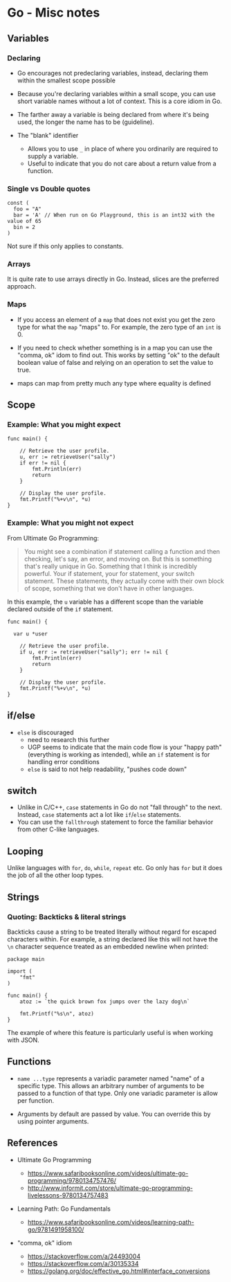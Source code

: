 # Go - Misc notes

## Variables

### Declaring

- Go encourages not predeclaring variables, instead, declaring them within
  the smallest scope possible

- Because you're declaring variables within a small scope, you can use
  short variable names without a lot of context. This is a core idiom
  in Go.

- The farther away a variable is being declared from where it's being
  used, the longer the name has to be (guideline).

- The "blank" identifier
    - Allows you to use `_` in place of where you ordinarily are required
      to supply a variable.
    - Useful to indicate that you do not care about a return value from
      a function.

### Single vs Double quotes

```golang
const (
  foo = "A"
  bar = 'A' // When run on Go Playground, this is an int32 with the value of 65
  bin = 2
)
```

Not sure if this only applies to constants.

### Arrays

It is quite rate to use arrays directly in Go. Instead, slices are the
preferred approach.

### Maps

- If you access an element of a `map` that does not exist you get the zero type
  for what the `map` "maps" to. For example, the zero type of an `int` is 0.

- If you need to check whether something is in a map you can use the
  "comma, ok" idom to find out. This works by setting "ok" to the
  default boolean value of false and relying on an operation to set
  the value to true.

- maps can map from pretty much any type where equality is defined

## Scope

### Example: What you might expect


```golang
func main() {

	// Retrieve the user profile.
	u, err := retrieveUser("sally")
	if err != nil {
		fmt.Println(err)
		return
	}

	// Display the user profile.
	fmt.Printf("%+v\n", *u)
}
```

### Example: What you might not expect

From Ultimate Go Programming:

> You might see a combination if statement calling a function and then
> checking, let's say, an error, and moving on. But this is something that's
> really unique in Go. Something that I think is incredibly powerful. Your if
> statement, your for statement, your switch statement. These statements, they
> actually come with their own block of scope, something that we don't have in
> other languages.

In this example, the `u` variable has a different scope than the variable
declared outside of the `if` statement.

```golang
func main() {

  var u *user

	// Retrieve the user profile.
	if u, err := retrieveUser("sally"); err != nil {
		fmt.Println(err)
		return
	}

	// Display the user profile.
	fmt.Printf("%+v\n", *u)
}
```

## if/else

- `else` is discouraged
    - need to research this further
    - UGP seems to indicate that the main code flow is your "happy path" (everything
      is working as intended), while an `if` statement is for handling error conditions
    - `else` is said to not help readability, "pushes code down"

## switch

- Unlike in C/C++, `case` statements in Go do not "fall through" to the next.
  Instead, `case` statements act a lot like `if`/`else` statements.
- You can use the `fallthrough` statement to force the familiar behavior from
  other C-like languages.

## Looping

Unlike languages with `for`, `do`, `while`, `repeat` etc. Go only has `for`
but it does the job of all the other loop types.

## Strings

### Quoting: Backticks & literal strings

Backticks cause a string to be treated literally without regard for escaped characters
within. For example, a string declared like this will not have the `\n` character
sequence treated as an embedded newline when printed:

```golang
package main

import (
    "fmt"
)

func main() {
    atoz := `the quick brown fox jumps over the lazy dog\n`

    fmt.Printf("%s\n", atoz)
}
```

The example of where this feature is particularly useful is when working with JSON.

## Functions

- `name ...type` represents a variadic parameter named "name" of a
  specific type. This allows an arbitrary number of arguments to be
  passed to a function of that type. Only one variadic parameter is
  allow per function.

- Arguments by default are passed by value. You can override this by using
  pointer arguments.

## References

- Ultimate Go Programming
    - https://www.safaribooksonline.com/videos/ultimate-go-programming/9780134757476/
    - http://www.informit.com/store/ultimate-go-programming-livelessons-9780134757483

- Learning Path: Go Fundamentals
    - https://www.safaribooksonline.com/videos/learning-path-go/9781491958100/

- "comma, ok" idiom
    - https://stackoverflow.com/a/24493004
    - https://stackoverflow.com/a/30135334
    - https://golang.org/doc/effective_go.html#interface_conversions
